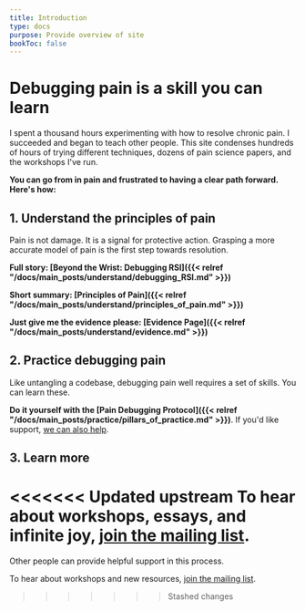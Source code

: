 ```yaml
---
title: Introduction
type: docs
purpose: Provide overview of site
bookToc: false
---
```


# Debugging pain is a skill you can learn

I spent a thousand hours experimenting with how to resolve chronic pain. I succeeded and began to teach other people. This site condenses hundreds of hours of trying different techniques, dozens of pain science papers, and the workshops I've run.

**You can go from in pain and frustrated to having a clear path forward. Here's how:**

## 1. Understand the principles of pain

Pain is not damage. It is a signal for protective action. Grasping a more accurate model of pain is the first step towards resolution.

**Full story: [Beyond the Wrist: Debugging RSI]({{< relref "/docs/main_posts/understand/debugging_RSI.md" >}})**

**Short summary: [Principles of Pain]({{< relref "/docs/main_posts/understand/principles_of_pain.md" >}})**

**Just give me the evidence please: [Evidence Page]({{< relref "/docs/main_posts/understand/evidence.md" >}})**



## 2. Practice debugging pain

Like untangling a codebase, debugging pain well requires a set of skills. You can learn these.


**Do it yourself with the [Pain Debugging Protocol]({{< relref "/docs/main_posts/practice/pillars_of_practice.md" >}})**. If you'd like support, [we can also help](https://www.debugyourpain.org/docs/main_posts/about/).



## 3. Learn more

<<<<<<< Updated upstream
To hear about workshops, essays, and infinite joy, [join the mailing list](https://landing.processing-pain.com/sign_up).
=======
Other people can provide helpful support in this process.

To hear about workshops and new resources, [join the mailing list](https://debugyourpain.substack.com/).

>>>>>>> Stashed changes



